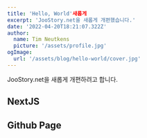 ```yaml
---
title: 'Hello, World'새롭게
excerpt: 'JooStory.net을 새롭게 개편했습니다.'
date: '2022-04-20T18:21:07.322Z'
author:
  name: Tim Neutkens
  picture: '/assets/profile.jpg'
ogImage:
  url: '/assets/blog/hello-world/cover.jpg'
---
```


JooStory.net을 새롭게 개편하려고 합니다.

## NextJS

## Github Page

